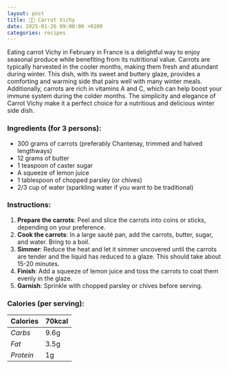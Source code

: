 ```yaml
---
layout: post
title: 👨‍🍳 Carrot Vichy
date: 2025-01-26 09:00:00 +0100
categories: recipes
---
```


Eating carrot Vichy in February in France is a delightful way to enjoy seasonal produce while benefiting from its nutritional value. Carrots are typically harvested in the cooler months, making them fresh and abundant during winter. This dish, with its sweet and buttery glaze, provides a comforting and warming side that pairs well with many winter meals. Additionally, carrots are rich in vitamins A and C, which can help boost your immune system during the colder months. The simplicity and elegance of Carrot Vichy make it a perfect choice for a nutritious and delicious winter side dish.

### Ingredients (for 3 persons):
- 300 grams of carrots (preferably Chantenay, trimmed and halved lengthways)
- 12 grams of butter
- 1 teaspoon of caster sugar
- A squeeze of lemon juice
- 1 tablespoon of chopped parsley (or chives)
- 2/3 cup of water (sparkling water if you want to be traditional)

### Instructions:

1. **Prepare the carrots**: Peel and slice the carrots into coins or sticks, depending on your preference.
2. **Cook the carrots**: In a large sauté pan, add the carrots, butter, sugar, and water. Bring to a boil.
3. **Simmer**: Reduce the heat and let it simmer uncovered until the carrots are tender and the liquid has reduced to a glaze. This should take about 15-20 minutes.
4. **Finish**: Add a squeeze of lemon juice and toss the carrots to coat them evenly in the glaze.
5. **Garnish**: Sprinkle with chopped parsley or chives before serving.

### Calories (per serving):

| **Calories** | 70kcal |
| ----------- | ----------- |
| *Carbs* | 9.6g |
| *Fat* | 3.5g |
| *Protein* | 1g |